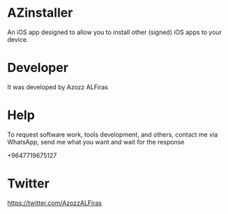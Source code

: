 # AZinstaller
An iOS app designed to allow you to install other (signed) iOS apps to your device.

# Developer
It was developed by Azozz ALFiras


# Help
To request software work, tools development, and others, contact me via WhatsApp, send me what you want and wait for the response

+9647719675127

# Twitter

https://twitter.com/AzozzALFiras
